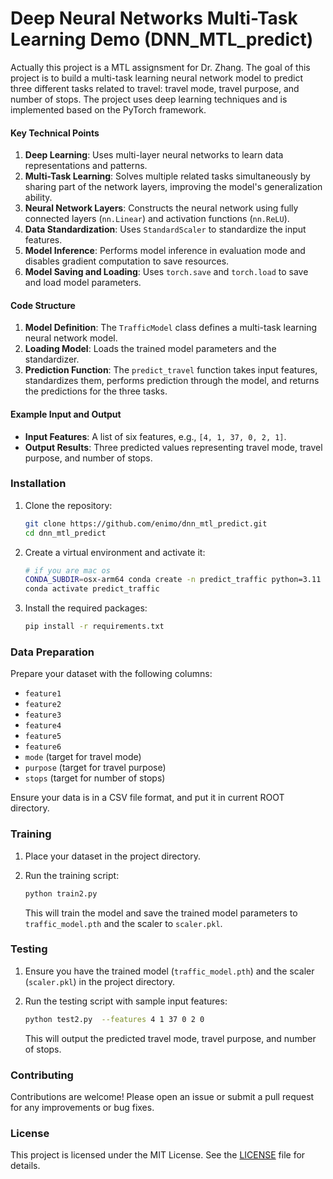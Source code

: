 # Deep Neural Networks Multi-Task Learning Demo (DNN_MTL_predict)

Actually this project is a MTL assignsment for Dr. Zhang. The goal of this project is to build a multi-task learning neural network model to predict three different tasks related to travel: travel mode, travel purpose, and number of stops. The project uses deep learning techniques and is implemented based on the PyTorch framework.

#### Key Technical Points

1. **Deep Learning**: Uses multi-layer neural networks to learn data representations and patterns.
2. **Multi-Task Learning**: Solves multiple related tasks simultaneously by sharing part of the network layers, improving the model's generalization ability.
3. **Neural Network Layers**: Constructs the neural network using fully connected layers (`nn.Linear`) and activation functions (`nn.ReLU`).
4. **Data Standardization**: Uses `StandardScaler` to standardize the input features.
5. **Model Inference**: Performs model inference in evaluation mode and disables gradient computation to save resources.
6. **Model Saving and Loading**: Uses `torch.save` and `torch.load` to save and load model parameters.

#### Code Structure

1. **Model Definition**: The `TrafficModel` class defines a multi-task learning neural network model.
2. **Loading Model**: Loads the trained model parameters and the standardizer.
3. **Prediction Function**: The `predict_travel` function takes input features, standardizes them, performs prediction through the model, and returns the predictions for the three tasks.

#### Example Input and Output

- **Input Features**: A list of six features, e.g., `[4, 1, 37, 0, 2, 1]`.
- **Output Results**: Three predicted values representing travel mode, travel purpose, and number of stops.



### Installation

1. Clone the repository:

    ```bash
    git clone https://github.com/enimo/dnn_mtl_predict.git
    cd dnn_mtl_predict
    ```

2. Create a virtual environment and activate it:

    ```bash
    # if you are mac os
	CONDA_SUBDIR=osx-arm64 conda create -n predict_traffic python=3.11
	conda activate predict_traffic
    ```

3. Install the required packages:

    ```bash
    pip install -r requirements.txt
    ```

### Data Preparation

Prepare your dataset with the following columns:

- `feature1`
- `feature2`
- `feature3`
- `feature4`
- `feature5`
- `feature6`
- `mode` (target for travel mode)
- `purpose` (target for travel purpose)
- `stops` (target for number of stops)

Ensure your data is in a CSV file format, and put it in current ROOT directory.

### Training

1. Place your dataset in the project directory.

2. Run the training script:

    ```bash
    python train2.py
    ```

    This will train the model and save the trained model parameters to `traffic_model.pth` and the scaler to `scaler.pkl`.

### Testing

1. Ensure you have the trained model (`traffic_model.pth`) and the scaler (`scaler.pkl`) in the project directory.

2. Run the testing script with sample input features:

    ```bash
    python test2.py  --features 4 1 37 0 2 0
    ```

    This will output the predicted travel mode, travel purpose, and number of stops.

### Contributing

Contributions are welcome! Please open an issue or submit a pull request for any improvements or bug fixes.

### License

This project is licensed under the MIT License. See the [LICENSE](LICENSE) file for details.
